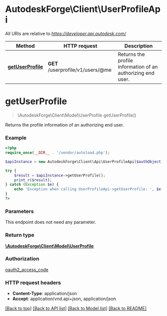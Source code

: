 # AutodeskForge\Client\UserProfileApi

All URIs are relative to *https://developer.api.autodesk.com/*

Method | HTTP request | Description
------------- | ------------- | -------------
[**getUserProfile**](UserProfileApi.md#getUserProfile) | **GET** /userprofile/v1/users/@me | Returns the profile information of an authorizing end user.


# **getUserProfile**
> \AutodeskForge\Client\Model\UserProfile getUserProfile()

Returns the profile information of an authorizing end user.

### Example
```php
<?php
require_once(__DIR__ . '/vendor/autoload.php');

$apiInstance = new AutodeskForge\Client\Api\UserProfileApi($authObject);

try {
    $result = $apiInstance->getUserProfile();
    print_r($result);
} catch (Exception $e) {
    echo 'Exception when calling UserProfileApi->getUserProfile: ', $e->getMessage(), PHP_EOL;
}
?>
```

### Parameters
This endpoint does not need any parameter.

### Return type

[**\AutodeskForge\Client\Model\UserProfile**](../Model/UserProfile.md)

### Authorization

[oauth2_access_code](../../README.md#oauth2_access_code)

### HTTP request headers

 - **Content-Type**: application/json
 - **Accept**: application/vnd.api+json, application/json

[[Back to top]](#) [[Back to API list]](../../README.md#documentation-for-api-endpoints) [[Back to Model list]](../../README.md#documentation-for-models) [[Back to README]](../../README.md)

